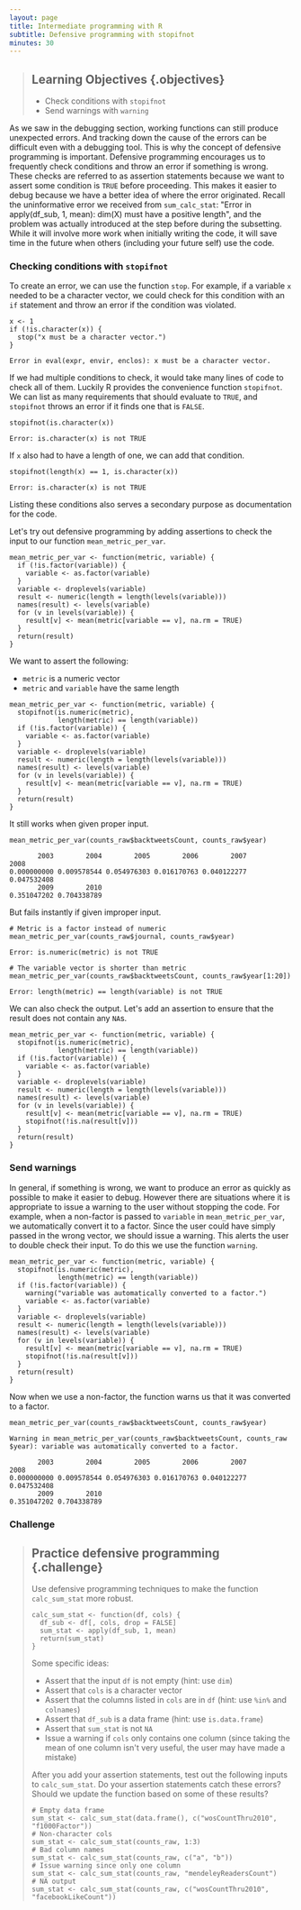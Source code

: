 ```yaml
---
layout: page
title: Intermediate programming with R
subtitle: Defensive programming with stopifnot
minutes: 30
---
```




> ## Learning Objectives {.objectives}
>
> * Check conditions with `stopifnot`
> * Send warnings with `warning`

As we saw in the debugging section, working functions can still produce unexpected errors.
And tracking down the cause of the errors can be difficult even with a debugging tool.
This is why the concept of defensive programming is important.
Defensive programming encourages us to frequently check conditions and throw an error if something is wrong.
These checks are referred to as assertion statements because we want to assert some condition is `TRUE` before proceeding.
This makes it easier to debug because we have a better idea of where the error originated.
Recall the uninformative error we received from `sum_calc_stat`: "Error in apply(df_sub, 1, mean): dim(X) must have a positive length", and the problem was actually introduced at the step before during the subsetting.
While it will involve more work when initially writing the code, it will save time in the future when others (including your future self) use the code.



### Checking conditions with `stopifnot`

To create an error, we can use the function `stop`.
For example, if a variable `x` needed to be a character vector, we could check for this condition with an `if` statement and throw an error if the condition was violated.


~~~{.r}
x <- 1
if (!is.character(x)) {
  stop("x must be a character vector.")
}
~~~



~~~{.error}
Error in eval(expr, envir, enclos): x must be a character vector.

~~~

If we had multiple conditions to check, it would take many lines of code to check all of them.
Luckily R provides the convenience function `stopifnot`.
We can list as many requirements that should evaluate to `TRUE`, and `stopifnot` throws an error if it finds one that is `FALSE`.


~~~{.r}
stopifnot(is.character(x))
~~~



~~~{.error}
Error: is.character(x) is not TRUE

~~~

If `x` also had to have a length of one, we can add that condition.


~~~{.r}
stopifnot(length(x) == 1, is.character(x))
~~~



~~~{.error}
Error: is.character(x) is not TRUE

~~~

Listing these conditions also serves a secondary purpose as documentation for the code.

Let's try out defensive programming by adding assertions to check the input to our function `mean_metric_per_var`.


~~~{.r}
mean_metric_per_var <- function(metric, variable) {
  if (!is.factor(variable)) {
    variable <- as.factor(variable)
  }
  variable <- droplevels(variable)
  result <- numeric(length = length(levels(variable)))
  names(result) <- levels(variable)
  for (v in levels(variable)) {
    result[v] <- mean(metric[variable == v], na.rm = TRUE)
  }
  return(result)
}
~~~

We want to assert the following:

*  `metric` is a numeric vector
*  `metric` and `variable` have the same length


~~~{.r}
mean_metric_per_var <- function(metric, variable) {
  stopifnot(is.numeric(metric),
            length(metric) == length(variable))
  if (!is.factor(variable)) {
    variable <- as.factor(variable)
  }
  variable <- droplevels(variable)
  result <- numeric(length = length(levels(variable)))
  names(result) <- levels(variable)
  for (v in levels(variable)) {
    result[v] <- mean(metric[variable == v], na.rm = TRUE)
  }
  return(result)
}
~~~

It still works when given proper input.


~~~{.r}
mean_metric_per_var(counts_raw$backtweetsCount, counts_raw$year)
~~~



~~~{.output}
       2003        2004        2005        2006        2007        2008 
0.000000000 0.009578544 0.054976303 0.016170763 0.040122277 0.047532408 
       2009        2010 
0.351047202 0.704338789 

~~~

But fails instantly if given improper input.


~~~{.r}
# Metric is a factor instead of numeric
mean_metric_per_var(counts_raw$journal, counts_raw$year)
~~~



~~~{.error}
Error: is.numeric(metric) is not TRUE

~~~



~~~{.r}
# The variable vector is shorter than metric
mean_metric_per_var(counts_raw$backtweetsCount, counts_raw$year[1:20])
~~~



~~~{.error}
Error: length(metric) == length(variable) is not TRUE

~~~

We can also check the output.
Let's add an assertion to ensure that the result does not contain any `NA`s.


~~~{.r}
mean_metric_per_var <- function(metric, variable) {
  stopifnot(is.numeric(metric),
            length(metric) == length(variable))
  if (!is.factor(variable)) {
    variable <- as.factor(variable)
  }
  variable <- droplevels(variable)
  result <- numeric(length = length(levels(variable)))
  names(result) <- levels(variable)
  for (v in levels(variable)) {
    result[v] <- mean(metric[variable == v], na.rm = TRUE)
    stopifnot(!is.na(result[v]))
  }
  return(result)
}
~~~

### Send warnings

In general, if something is wrong, we want to produce an error as quickly as possible to make it easier to debug.
However there are situations where it is appropriate to issue a warning to the user without stopping the code.
For example, when a non-factor is passed to `variable` in `mean_metric_per_var`, we automatically convert it to a factor.
Since the user could have simply passed in the wrong vector, we should issue a warning.
This alerts the user to double check their input.
To do this we use the function `warning`.


~~~{.r}
mean_metric_per_var <- function(metric, variable) {
  stopifnot(is.numeric(metric),
            length(metric) == length(variable))
  if (!is.factor(variable)) {
    warning("variable was automatically converted to a factor.")
    variable <- as.factor(variable)
  }
  variable <- droplevels(variable)
  result <- numeric(length = length(levels(variable)))
  names(result) <- levels(variable)
  for (v in levels(variable)) {
    result[v] <- mean(metric[variable == v], na.rm = TRUE)
    stopifnot(!is.na(result[v]))
  }
  return(result)
}
~~~

Now when we use a non-factor, the function warns us that it was converted to a factor.


~~~{.r}
mean_metric_per_var(counts_raw$backtweetsCount, counts_raw$year)
~~~



~~~{.error}
Warning in mean_metric_per_var(counts_raw$backtweetsCount, counts_raw
$year): variable was automatically converted to a factor.

~~~



~~~{.output}
       2003        2004        2005        2006        2007        2008 
0.000000000 0.009578544 0.054976303 0.016170763 0.040122277 0.047532408 
       2009        2010 
0.351047202 0.704338789 

~~~

### Challenge

> ## Practice defensive programming {.challenge}
>
> Use defensive programming techniques to make the function `calc_sum_stat` more robust.
> 
>
> 
> ~~~{.r}
> calc_sum_stat <- function(df, cols) {
>   df_sub <- df[, cols, drop = FALSE]
>   sum_stat <- apply(df_sub, 1, mean)
>   return(sum_stat)
> }
> ~~~
>
> Some specific ideas:
>
> * Assert that the input `df` is not empty (hint: use `dim`)
> * Assert that `cols` is a character vector
> * Assert that the columns listed in `cols` are in `df` (hint: use `%in%` and `colnames`)
> * Assert that `df_sub` is a data frame (hint: use `is.data.frame`)
> * Assert that `sum_stat` is not `NA`
> * Issue a warning if `cols` only contains one column (since taking the mean of one column isn't very useful, the user may have made a mistake)
>
> After you add your assertion statements, test out the following inputs to `calc_sum_stat`.
> Do your assertion statements catch these errors?
> Should we update the function based on some of these results?
>
> 
> ~~~{.r}
> # Empty data frame
> sum_stat <- calc_sum_stat(data.frame(), c("wosCountThru2010", "f1000Factor"))
> # Non-character cols
> sum_stat <- calc_sum_stat(counts_raw, 1:3)
> # Bad column names
> sum_stat <- calc_sum_stat(counts_raw, c("a", "b"))
> # Issue warning since only one column
> sum_stat <- calc_sum_stat(counts_raw, "mendeleyReadersCount")
> # NA output
> sum_stat <- calc_sum_stat(counts_raw, c("wosCountThru2010", "facebookLikeCount"))
> ~~~


